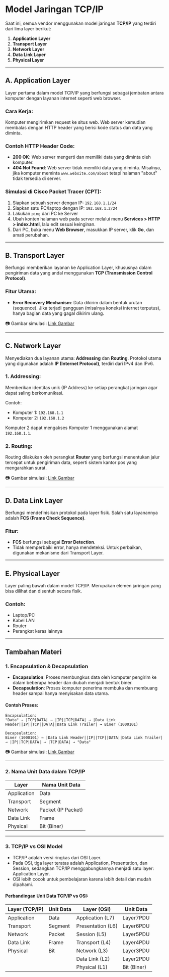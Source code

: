 # Model Jaringan TCP/IP

Saat ini, semua vendor menggunakan model jaringan **TCP/IP** yang terdiri dari lima layer berikut:

1. **Application Layer**
2. **Transport Layer**
3. **Network Layer**
4. **Data Link Layer**
5. **Physical Layer**

---

## A. Application Layer

Layer pertama dalam model TCP/IP yang berfungsi sebagai jembatan antara komputer dengan layanan internet seperti web browser.

### Cara Kerja:
Komputer mengirimkan request ke situs web. Web server kemudian membalas dengan HTTP header yang berisi kode status dan data yang diminta.

### Contoh HTTP Header Code:
- **200 OK**: Web server mengerti dan memiliki data yang diminta oleh komputer.
- **404 Not Found**: Web server tidak memiliki data yang diminta. Misalnya, jika komputer meminta `www.website.com/about` tetapi halaman "about" tidak tersedia di server.

### Simulasi di Cisco Packet Tracer (CPT):
1. Siapkan sebuah server dengan IP: `192.168.1.1/24`
2. Siapkan satu PC/laptop dengan IP: `192.168.1.2/24`
3. Lakukan `ping` dari PC ke Server
4. Ubah konten halaman web pada server melalui menu **Services > HTTP > index.html**, lalu edit sesuai keinginan.
5. Dari PC, buka menu **Web Browser**, masukkan IP server, klik **Go**, dan amati perubahan.

---

## B. Transport Layer

Berfungsi memberikan layanan ke Application Layer, khususnya dalam pengiriman data yang andal menggunakan **TCP (Transmission Control Protocol)**.

### Fitur Utama:
- **Error Recovery Mechanism**: Data dikirim dalam bentuk urutan (sequence). Jika terjadi gangguan (misalnya koneksi internet terputus), hanya bagian data yang gagal dikirim ulang.

📷 Gambar simulasi: [Link Gambar](https://drive.google.com/open?id=1KaXyFPqLIU9APXhi6f4D1ZBnDi7ZF7bi&usp=drive_fs)

---

## C. Network Layer

Menyediakan dua layanan utama: **Addressing** dan **Routing**. Protokol utama yang digunakan adalah **IP (Internet Protocol)**, terdiri dari IPv4 dan IPv6.

### 1. Addressing:
Memberikan identitas unik (IP Address) ke setiap perangkat jaringan agar dapat saling berkomunikasi.

Contoh:
- Komputer 1: `192.168.1.1`
- Komputer 2: `192.168.1.2`

Komputer 2 dapat mengakses Komputer 1 menggunakan alamat `192.168.1.1`.

### 2. Routing:
Routing dilakukan oleh perangkat **Router** yang berfungsi menentukan jalur tercepat untuk pengiriman data, seperti sistem kantor pos yang mengarahkan surat.

📷 Gambar simulasi: [Link Gambar](https://drive.google.com/open?id=1km53Hs5ueG6-JAIsRk4ZuUgw3xmique2&usp=drive_fs)

---

## D. Data Link Layer

Berfungsi mendefinisikan protokol pada layer fisik. Salah satu layanannya adalah **FCS (Frame Check Sequence)**.

### Fitur:
- **FCS** berfungsi sebagai **Error Detection**.
- Tidak memperbaiki error, hanya mendeteksi. Untuk perbaikan, digunakan mekanisme dari Transport Layer.

---

## E. Physical Layer

Layer paling bawah dalam model TCP/IP. Merupakan elemen jaringan yang bisa dilihat dan disentuh secara fisik.

### Contoh:
- Laptop/PC
- Kabel LAN
- Router
- Perangkat keras lainnya

---

## Tambahan Materi

### 1. Encapsulation & Decapsulation

- **Encapsulation**: Proses membungkus data oleh komputer pengirim ke dalam beberapa header dan diubah menjadi bentuk biner.
- **Decapsulation**: Proses komputer penerima membuka dan membuang header sampai hanya menyisakan data utama.

#### Contoh Proses:

```
Encapsulation:
"Data" → |TCP|DATA| → |IP||TCP|DATA| → |Data Link Header||IP||TCP||DATA||Data Link Trailer| → Biner (1000101)

Decapsulation:
Biner (1000101) → |Data Link Header||IP||TCP||DATA||Data Link Trailer| → |IP||TCP|DATA| → |TCP|DATA| → "Data"
```

📷 Gambar simulasi: [Link Gambar](https://drive.google.com/open?id=1zIOwlwgf4CFfmGzov2S2my4RIfrTOppL&usp=drive_fs)

---

### 2. Nama Unit Data dalam TCP/IP

| Layer          | Nama Unit Data    |
|----------------|-------------------|
| Application    | Data              |
| Transport      | Segment           |
| Network        | Packet (IP Packet)|
| Data Link      | Frame             |
| Physical       | Bit (Biner)       |

---

### 3. TCP/IP vs OSI Model

- TCP/IP adalah versi ringkas dari OSI Layer.
- Pada OSI, tiga layer teratas adalah Application, Presentation, dan Session, sedangkan TCP/IP menggabungkannya menjadi satu layer: Application Layer.
- OSI lebih cocok untuk pembelajaran karena lebih detail dan mudah dipahami.

#### Perbandingan Unit Data TCP/IP vs OSI:

| Layer (TCP/IP)     | Unit Data         | Layer (OSI)       | Unit Data         |
|--------------------|-------------------|--------------------|-------------------|
| Application        | Data              | Application (L7)   | Layer7PDU         |
| Transport          | Segment           | Presentation (L6)  | Layer6PDU         |
| Network            | Packet            | Session (L5)       | Layer5PDU         |
| Data Link          | Frame             | Transport (L4)     | Layer4PDU         |
| Physical           | Bit               | Network (L3)       | Layer3PDU         |
|                    |                   | Data Link (L2)     | Layer2PDU         |
|                    |                   | Physical (L1)      | Bit (Biner)       |

